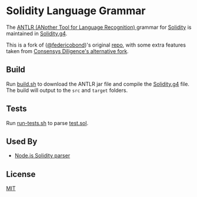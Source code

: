# Solidity Language Grammar

The [ANTLR (ANother Tool for Language Recognition) ](https://www.antlr.org/) grammar for [Solidity](https://solidity.readthedocs.io/) is maintained in [Solidity.g4](./Solidity.g4).

This is a fork of ([@federicobond](https://github.com/federicobond))'s original [repo](https://github.com/solidityj/solidity-antlr4),
with some extra features taken from [Consensys Diligence's alternative fork](https://github.com/ConsenSys/solidity-antlr4).

## Build

Run [build.sh](./build.sh) to download the ANTLR jar file and compile the [Solidity.g4](./Solidity.g4) file. The build will output to the `src` and `target` folders.

## Tests

Run [run-tests.sh](./run-tests.sh) to parse [test.sol](./test.sol).

## Used By

* [Node.js Solidity parser](https://github.com/solidity-parser/parser)

## License

[MIT](./LICENSE)
